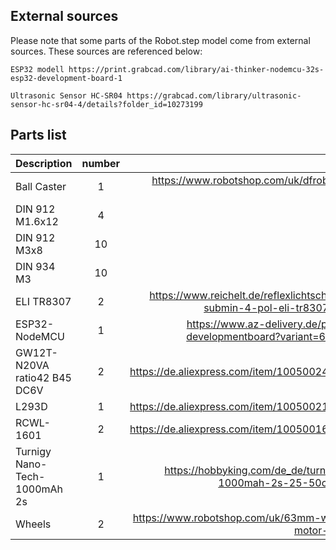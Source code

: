 External sources
-----------------


Please note that some parts of the Robot.step model come from external sources. These sources are referenced below:

    ESP32 modell https://print.grabcad.com/library/ai-thinker-nodemcu-32s-esp32-development-board-1
    
    Ultrasonic Sensor HC-SR04 https://grabcad.com/library/ultrasonic-sensor-hc-sr04-4/details?folder_id=10273199


Parts list
-----------

| Description   | number          | link  |
| :------------ |:---------------:| -----:|
| Ball Caster| 1 | https://www.robotshop.com/uk/dfrobot-ball-caster-metal-ball.html |
| DIN 912 M1.6x12 | 4 | |
| DIN 912 M3x8 | 10 | |
| DIN 934 M3 | 10 | |
| ELI TR8307     | 2       |   https://www.reichelt.de/reflexlichtschranke-0-7mm-submin-4-pol-eli-tr8307-p114341.html |
| ESP32-NodeMCU | 1        |    https://www.az-delivery.de/products/esp32-developmentboard?variant=6119648460827 |
| GW12T-N20VA ratio42 B45 DC6V| 2 | https://de.aliexpress.com/item/1005002458533548.html |
| L293D | 1 | https://de.aliexpress.com/item/1005002121440673.html |
| RCWL-1601 | 2 | https://de.aliexpress.com/item/1005001693758196.html |
| Turnigy Nano-Tech-1000mAh 2s | 1 | https://hobbyking.com/de_de/turnigy-nano-tech-1000mah-2s-25-50c-lipo-pack.html |
| Wheels| 2| https://www.robotshop.com/uk/63mm-wheels-d-shaft-motor-green-2pk.html |
